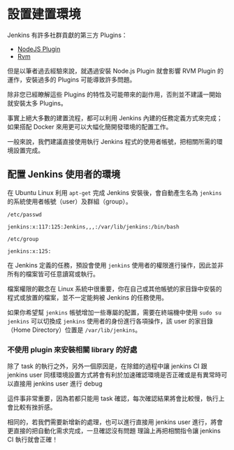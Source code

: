 設置建置環境
============

Jenkins 有許多社群貢獻的第三方 Plugins：

- [NodeJS Plugin](https://wiki.jenkins-ci.org/display/JENKINS/NodeJS+Plugin)
- [Rvm](https://wiki.jenkins-ci.org/display/JENKINS/RVM+Plugin)

但是以筆者過去經驗來說，就遇過安裝 Node.js Plugin 就會影響 RVM Plugin 的運作，安裝過多的 Plugins 可能導致許多問題。

除非您已經瞭解這些 Plugins 的特性及可能帶來的副作用，否則並不建議一開始就安裝太多 Plugins。

事實上絕大多數的建置流程，都可以利用 Jenkins 內建的任務定義方式來完成；如果搭配 Docker 來用更可以大幅化簡開發環境的配置工作。

一般來說，我們建議直接使用執行 Jenkins 程式的使用者帳號，把相關所需的環境設置完成。

配置 Jenkins 使用者的環境
--------------------------

在 Ubuntu Linux 利用 `apt-get` 完成 Jenkins 安裝後，會自動產生名為 `jenkins` 的系統使用者帳號（user）及群組（group）。


`/etc/passwd`

```
jenkins:x:117:125:Jenkins,,,:/var/lib/jenkins:/bin/bash
```

`/etc/group`

```
jenkins:x:125:
```

在 Jenkins 定義的任務，預設會使用 `jenkins` 使用者的權限進行操作，因此並非所有的檔案皆可任意讀寫或執行。

檔案權限的觀念在 Linux 系統中很重要，你在自己或其他帳號的家目錄中安裝的程式或放置的檔案，並不一定能夠被 Jenkins 的任務使用。

如果你希望幫 `jenkins` 帳號增加一些專屬的配置，需要在終端機中使用 `sudo su jenkins` 可以切換成 `jenkins` 使用者的身份進行各項操作，該 user 的家目錄（Home Directory）位置是 `/var/lib/jenkins`。

### 不使用 plugin 來安裝相關 library 的好處

除了 task 的執行之外，另外一個原因是，在除錯的過程中讓 jenkins CI 跟 jenkins user 同樣環境設置方式將會有利於加速確認環境是否正確或是有異常時可以直接用 jenkins user 進行 debug

這件事非常重要，因為若都只能用 task 確認，每次確認結果將會比較慢，執行上會比較有挫折感。

相同的，若我們需要新增新的處理，也可以進行直接用 jenkins user 進行，將會更直接的把自動化需求完成，一旦確認沒有問題 理論上再把相關指令讓 jenkins CI 執行就會正確！
